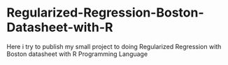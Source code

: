 # Regularized-Regression-Boston-Datasheet-with-R
Here i try to publish my small project to doing Regularized Regression with Boston datasheet with R Programming Language  
  
 
 
 
